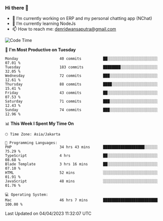 ### Hi there 👋

- 🔭 I’m currently working on ERP and my personal chatting app (NChat)
- 🌱 I’m currently learning NodeJs
- 📫 How to reach me: denridwansaputra@gmail.com


<!--START_SECTION:waka-->
![Code Time](http://img.shields.io/badge/Code%20Time-2%2C911%20hrs%2058%20mins-blue)

📅 **I'm Most Productive on Tuesday** 

```text
Monday                   40 commits          ██░░░░░░░░░░░░░░░░░░░░░░░   07.01 % 
Tuesday                  183 commits         ████████░░░░░░░░░░░░░░░░░   32.05 % 
Wednesday                72 commits          ███░░░░░░░░░░░░░░░░░░░░░░   12.61 % 
Thursday                 88 commits          ████░░░░░░░░░░░░░░░░░░░░░   15.41 % 
Friday                   43 commits          ██░░░░░░░░░░░░░░░░░░░░░░░   07.53 % 
Saturday                 71 commits          ███░░░░░░░░░░░░░░░░░░░░░░   12.43 % 
Sunday                   74 commits          ███░░░░░░░░░░░░░░░░░░░░░░   12.96 % 
```


📊 **This Week I Spent My Time On** 

```text
🕑︎ Time Zone: Asia/Jakarta

💬 Programming Languages: 
PHP                      34 hrs 43 mins      ███████████████████░░░░░░   75.29 % 
TypeScript               4 hrs               ██░░░░░░░░░░░░░░░░░░░░░░░   08.68 % 
Blade Template           3 hrs 16 mins       ██░░░░░░░░░░░░░░░░░░░░░░░   07.10 % 
HTML                     52 mins             ░░░░░░░░░░░░░░░░░░░░░░░░░   01.91 % 
JavaScript               48 mins             ░░░░░░░░░░░░░░░░░░░░░░░░░   01.76 % 

💻 Operating System: 
Mac                      46 hrs 7 mins       █████████████████████████   100.00 % 
```


 Last Updated on 04/04/2023 11:32:07 UTC
<!--END_SECTION:waka-->
